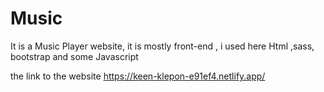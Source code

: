 # Music

It is a Music Player website,
it is mostly front-end , i used here Html ,sass, bootstrap and some Javascript

the link to the website
https://keen-klepon-e91ef4.netlify.app/
